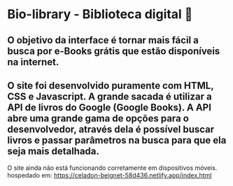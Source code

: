# Bio-library - Biblioteca digital :leaves:
## O objetivo da interface é tornar mais fácil a busca por e-Books grátis que estão disponíveis na internet.
##  O site foi desenvolvido puramente com HTML, CSS e Javascript. A grande sacada é utilizar a API de livros do Google (Google Books). A API abre uma grande gama de     opções para o desenvolvedor, através dela é possível buscar livros e passar parâmetros na busca para que ela seja mais detalhada.
 
 O site ainda não está funcionando corretamente em dispositivos móveis. 
 hospedado em: https://celadon-beignet-58d436.netlify.app/index.html
